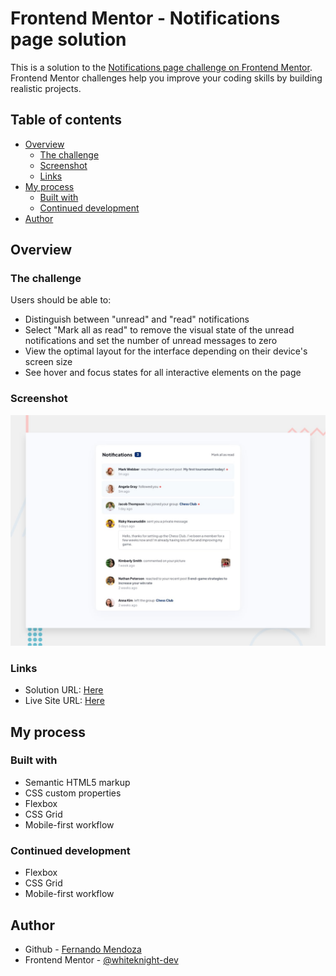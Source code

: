 # Frontend Mentor - Notifications page solution

This is a solution to the [Notifications page challenge on Frontend Mentor](https://www.frontendmentor.io/challenges/notifications-page-DqK5QAmKbC). Frontend Mentor challenges help you improve your coding skills by building realistic projects.

## Table of contents

- [Overview](#overview)
  - [The challenge](#the-challenge)
  - [Screenshot](#screenshot)
  - [Links](#links)
- [My process](#my-process)
  - [Built with](#built-with)
  - [Continued development](#continued-development)
- [Author](#author)

## Overview

### The challenge

Users should be able to:

- Distinguish between "unread" and "read" notifications
- Select "Mark all as read" to remove the visual state of the unread notifications and set the number of unread messages to zero
- View the optimal layout for the interface depending on their device's screen size
- See hover and focus states for all interactive elements on the page

### Screenshot

![](./assets/images/desktop-preview.jpg)

### Links

- Solution URL: [Here](https://github.com/whiteknight-dev/Notifications-Page-FM)
- Live Site URL: [Here](https://your-live-site-url.com)

## My process

### Built with

- Semantic HTML5 markup
- CSS custom properties
- Flexbox
- CSS Grid
- Mobile-first workflow

### Continued development

- Flexbox
- CSS Grid
- Mobile-first workflow

## Author

- Github - [Fernando Mendoza](https://github.com/whiteknight-dev)
- Frontend Mentor - [@whiteknight-dev](https://www.frontendmentor.io/profile/whiteknight-dev)
